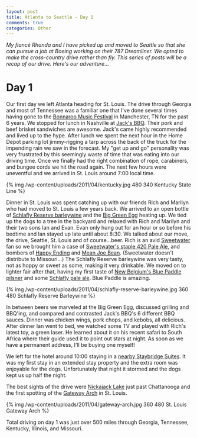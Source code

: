 ```yaml
--- 
layout: post
title: Atlanta to Seattle - Day 1
comments: true
categories: Other
---
```

<em>My fiancé Rhonda and I have picked up and moved to Seattle so that she can pursue a job at Boeing working on their 787 Dreamliner. We opted to make the cross-country drive rather than fly. This series of posts will be a recap of our drive. Here's our adventure...</em>
# Day 1
Our first day we left Atlanta heading for St. Louis. The drive through Georgia and most of Tennessee was a familiar one that I've done several times having gone to the <a href="http://en.wikipedia.org/wiki/Bonnaroo_Music_Festival">Bonnaroo Music Festival</a> in Manchester, TN for the past 6 years. We stopped for lunch in Nashville at <a href="http://www.jacksbarbque.com/">Jack's BBQ</a>. Their pork and beef brisket sandwiches are awesome. Jack's came highly recommended and lived up to the hype. After lunch we spent the next hour in the Home Depot parking lot jimmy-rigging a tarp across the back of the truck for the impending rain we saw in the forecast. My "get up and go" personality was very frustrated by this seemingly waste of time that was eating into our driving time. Once we finally had the right combination of rope, carabiners, and bungee cords we hit the road again. The next few hours were uneventful and we arrived in St. Louis around 7:00 local time.

{% img /wp-content/uploads/2011/04/kentucky.jpg 480 340 Kentucky State Line %}

Dinner in St. Louis was spent catching up with our friends Rich and Marilyn who had moved to St. Louis a few years back. We arrived to an open bottle of <a href="http://beeradvocate.com/beer/profile/583/34514">Schlafly Reserve barleywine</a> and the <a href="http://en.wikipedia.org/wiki/The_Big_Green_Egg">Big Green Egg</a> heating up. We tied up the dogs to a tree in the backyard and relaxed with Rich and Marilyn and their two sons Ian and Evan. Evan only hung out for an hour or so before his bedtime and Ian stayed up late until about 8:30. We talked about our move, the drive, Seattle, St. Louis and of course...beer. Rich is an avid <a href="http://en.wikipedia.org/wiki/Sweetwater_Brewing_Company">Sweetwater</a> fan so we brought him a case of <a href="http://beeradvocate.com/beer/profile/273/751">Sweetwater's staple 420 Pale Ale</a>, and bombers of <a href="http://beeradvocate.com/beer/profile/273/19488">Happy Ending</a> and <a href="http://beeradvocate.com/beer/profile/273/66786">Mean Joe Bean</a>. (Sweetwater doesn't distribute to Missouri...) The Schlafly Reserve barleywine was very tasty, not as hoppy or sweet as some, making it very drinkable. We moved on to lighter fair after that, having my first taste of <a href="http://beeradvocate.com/beer/profile/192/933">New Belgium's Blue Paddle pilsner</a> and some <a href="http://beeradvocate.com/beer/profile/583/1629">Schlafly pale ale</a>. Blue Paddle is amazing.

{% img /wp-content/uploads/2011/04/schlafly-reserve-barleywine.jpg 360 480 Schlafly Reserve Barleywine %}

In between beers we marveled at the Big Green Egg, discussed grilling and BBQ'ing, and compared and contrasted Jack's BBQ's 6 different BBQ sauces. Dinner was chicken wings, pork chops, and kebobs, all delicious. After dinner Ian went to bed, we watched some TV and played with Rich's latest toy, a green laser. He learned about it on his recent safari to South Africa where their guide used it to point out stars at night. As soon as we have a permanent address, I'll be buying one myself!

We left for the hotel around 10:00 staying in a <a href="http://www.ichotelsgroup.com/redirect?path=hd&amp;brandCode=SB&amp;regionCode=1&amp;localeCode=en&amp;hotelCode=STLMO">nearby Staybridge Suites</a>. It was my first stay in an extended stay property and the extra room was enjoyable for the dogs. Unfortunately that night it stormed and the dogs kept us up half the night.

The best sights of the drive were <a href="http://en.wikipedia.org/wiki/Nickajack_Lake">Nickajack Lake</a> just past Chattanooga and the first spotting of the <a href="http://en.wikipedia.org/wiki/Gateway_Arch">Gateway Arch</a> in St. Louis.

{% img /wp-content/uploads/2011/04/gateway-arch.jpg 360 480 St. Louis Gateway Arch %}

Total driving on day 1 was just over 500 miles  through Georgia, Tennessee, Kentucky, Illinois, and Missouri.

